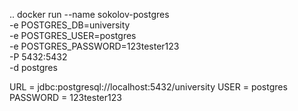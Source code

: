 ..
docker run --name sokolov-postgres\
-e POSTGRES_DB=university \
-e POSTGRES_USER=postgres \
-e POSTGRES_PASSWORD=123tester123 \
-P 5432:5432 \
-d postgres

URL = jdbc:postgresql://localhost:5432/university
USER = postgres
PASSWORD = 123tester123
